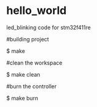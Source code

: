 # hello_world
led_blinking code for stm32f411re

#building project

$ make

#clean the workspace

$ make clean

#burn the controller

$ make burn
 
